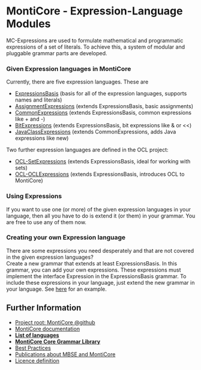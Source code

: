<!-- (c) https://github.com/MontiCore/monticore -->

<!-- This is a MontiCore stable explanation. -->

# MontiCore - Expression-Language Modules

MC-Expressions are used to formulate mathematical and programmatic 
expressions of a set of literals. To achieve this, a system of modular and 
pluggable grammar parts are developed. 

### Given Expression languages in MontiCore

Currently, there are five expression languages. These are

* [ExpressionsBasis](ExpressionsBasis.mc4) (basis for all of the expression languages, supports names and literals)
* [AssignmentExpressions](AssignmentExpressions.mc4) (extends ExpressionsBasis, basic assignments)
* [CommonExpressions](CommonExpressions.mc4) (extends ExpressionsBasis, common expressions like + and -)
* [BitExpressions](BitExpressions.mc4) (extends ExpressionsBasis, bit expressions like & or <<)
* [JavaClassExpressions](JavaClassExpressions.mc4) (extends CommonExpressions, adds Java expressions like new)

Two further expression languages are defined in the OCL project:

* [OCL-SetExpressions] (extends ExpressionsBasis, ideal for working with sets)
* [OCL-OCLExpressions] (extends ExpressionsBasis, introduces OCL to MontiCore)

### Using Expressions

If you want to use one (or more) of the given expression languages in your
language, then all you have to do is extend it (or them) in your grammar. 
You are free to use any of them now.

### Creating your own Expression language

There are some expressions you need desperately and that are not covered 
in the given expression languages? <br/>
Create a new grammar that extends at least ExpressionsBasis. In this 
grammar, you can add your own expressions. These expressions must implement
the interface Expression in the ExpressionsBasis grammar. 
To include these expressions in your language, just extend the new grammar in your language.
See [here](../../../../../test/grammars/de/monticore/expressions/CombineExpressionsWithLiterals.mc4) 
for an example.

## Further Information

* [Project root: MontiCore @github](https://github.com/MontiCore/monticore)
* [MontiCore documentation](http://www.monticore.de/)
* [**List of languages**](https://github.com/MontiCore/monticore/blob/dev/docs/Languages.md)
* [**MontiCore Core Grammar Library**](https://github.com/MontiCore/monticore/blob/dev/monticore-grammar/src/main/grammars/de/monticore/Grammars.md)
* [Best Practices](https://github.com/MontiCore/monticore/blob/dev/docs/BestPractices.md)
* [Publications about MBSE and MontiCore](https://www.se-rwth.de/publications/)
* [Licence definition](https://github.com/MontiCore/monticore/blob/master/00.org/Licenses/LICENSE-MONTICORE-3-LEVEL.md)

<!-- Links to other sites-->
[OCL-OCLExpressions]: https://git.rwth-aachen.de/monticore/languages/OCL/-/blob/develop/src/main/grammars/de/monticore/ocl/OCLExpressions.mc4
[OCL-SetExpressions]: https://git.rwth-aachen.de/monticore/languages/OCL/-/blob/develop/src/main/grammars/de/monticore/ocl/SetExpressions.mc4

